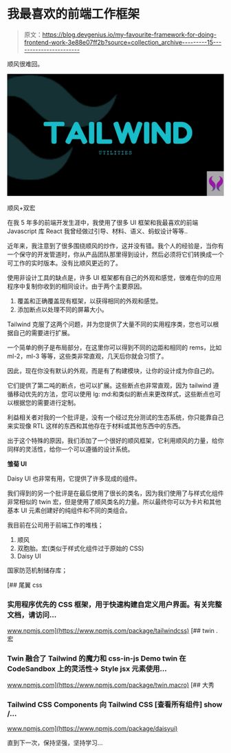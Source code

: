 # 我最喜欢的前端工作框架

> 原文：<https://blog.devgenius.io/my-favourite-framework-for-doing-frontend-work-3e88e07ff2b?source=collection_archive---------15----------------------->

顺风很难回。

![](img/a841ef0fd9220de17716084db31584b9.png)

顺风+双宏

在我 5 年多的前端开发生涯中，我使用了很多 UI 框架和我最喜欢的前端 Javascript 库 React 我曾经做过引导、材料、语义、蚂蚁设计等等..

近年来，我注意到了很多围绕顺风的炒作，这并没有错。我个人的经验是，当你有一个保守的开发管道时，你从产品团队那里得到设计，然后必须将它们转换成一个可工作的实时版本。没有比顺风更近的了。

使用非设计工具的缺点是，许多 UI 框架都有自己的外观和感觉，很难在你的应用程序中复制你收到的相同设计。由于两个主要原因。

1.  覆盖和正确覆盖现有框架，以获得相同的外观和感觉。
2.  添加断点以处理不同的屏幕大小。

Tailwind 克服了这两个问题，并为您提供了大量不同的实用程序类，您也可以根据自己的需要进行扩展。

一个简单的例子是布局部分，在这里你可以得到不同的边距和相同的 rems，比如 ml-2，ml-3 等等，这些类非常直观，几天后你就会习惯了。

因此，现在你没有默认的外观，而是有了构建模块，让你的设计成为你自己的。

它们提供了第二吨的断点，也可以扩展。这些断点也非常直观，因为 tailwind 遵循移动优先的方法，您可以使用 lg: md:和类似的断点来更改样式，这些断点也可以根据您的需要进行定制。

利益相关者对我的一个批评是，没有一个经过充分测试的生态系统，你只能靠自己来实现像 RTL 这样的东西和其他存在于材料或其他东西中的东西。

出于这个特殊的原因，我们添加了一个很好的顺风框架，它利用顺风的力量，给你同样的灵活性，给你一个可以遵循的设计系统。

**雏菊 UI**

Daisy UI 也非常有用，它提供了许多现成的组件。

我们得到的另一个批评是在最后使用了很长的类名，因为我们使用了与样式化组件非常相似的 twin 宏，但是使用了顺风类名的力量。所以最终你可以为卡片和其他基本 UI 元素创建好的纯组件和不同的类组合。

我目前在公司用于前端工作的堆栈；

1.  顺风
2.  双胞胎。宏(类似于样式化组件过于原始的 CSS)
3.  Daisy UI

国家防范机制储存库；

[](https://www.npmjs.com/package/tailwindcss) [## 尾翼 css

### 实用程序优先的 CSS 框架，用于快速构建自定义用户界面。有关完整文档，请访问…

www.npmjs.com](https://www.npmjs.com/package/tailwindcss) [](https://www.npmjs.com/package/twin.macro) [## twin .宏

### Twin 融合了 Tailwind 的魔力和 css-in-js Demo twin 在 CodeSandbox 上的灵活性→ Style jsx 元素使用…

www.npmjs.com](https://www.npmjs.com/package/twin.macro) [](https://www.npmjs.com/package/daisyui) [## 大秀

### Tailwind CSS Components 向 Tailwind CSS [查看所有组件] show /…

www.npmjs.com](https://www.npmjs.com/package/daisyui) 

直到下一次，保持坚强，坚持学习…